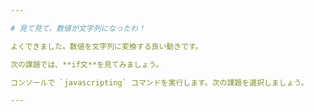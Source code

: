 ```yaml
---

# 見て見て、数値が文字列になったわ！

よくできました。数値を文字列に変換する良い動きです。

次の課題では、**if文**を見てみましょう。

コンソールで `javascripting` コマンドを実行します。次の課題を選択しましょう。

---
```

